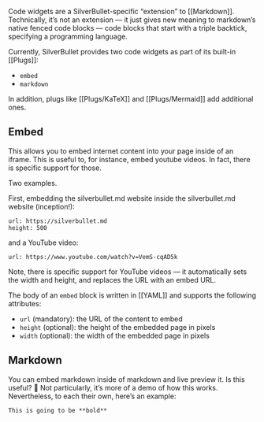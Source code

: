 Code widgets are a SilverBullet-specific “extension” to [[Markdown]]. Technically, it’s not an extension — it just gives new meaning to markdown’s native fenced code blocks — code blocks that start with a triple backtick, specifying a programming language.

Currently, SilverBullet provides two code widgets as part of its built-in [[Plugs]]:

* `embed`
* `markdown`

In addition, plugs like [[Plugs/KaTeX]] and [[Plugs/Mermaid]] add additional ones.

## Embed
This allows you to embed internet content into your page inside of an iframe. This is useful to, for instance, embed youtube videos. In fact, there is specific support for those.

Two examples.

First, embedding the silverbullet.md website inside the silverbullet.md website (inception!):

```embed
url: https://silverbullet.md
height: 500
```

and a YouTube video: 

```embed
url: https://www.youtube.com/watch?v=VemS-cqAD5k
```

Note, there is specific support for YouTube videos — it automatically sets the width and height, and replaces the URL with an embed URL.

The body of an `embed` block is written in [[YAML]] and supports the following attributes:

* `url` (mandatory): the URL of the content to embed
* `height` (optional): the height of the embedded page in pixels
* `width` (optional): the width of the embedded page in pixels

## Markdown
You can embed markdown inside of markdown and live preview it. Is this useful? 🤷 Not particularly, it’s more of a demo of how this works. Nevertheless, to each their own, here’s an example:

```markdown
This is going to be **bold**
```